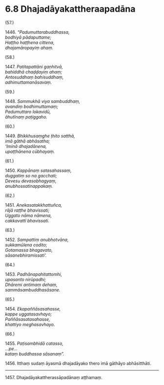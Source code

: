# 6.8 Dhajadāyakattheraapadāna

(57.)

1446\. _“Padumuttarabuddhassa,_  
_bodhiyā pādaputtame;_  
_Haṭṭho haṭṭhena cittena,_  
_dhajamāropayiṃ ahaṃ._  

(58.)

1447\. _Patitapattāni gaṇhitvā,_  
_bahiddhā chaḍḍayiṃ ahaṃ;_  
_Antosuddhaṃ bahisuddhaṃ,_  
_adhimuttamanāsavaṃ._  

(59.)

1448\. _Sammukhā viya sambuddhaṃ,_  
_avandiṃ bodhimuttamaṃ;_  
_Padumuttaro lokavidū,_  
_āhutīnaṃ paṭiggaho._  

(60.)

1449\. _Bhikkhusaṃghe ṭhito satthā,_  
_imā gāthā abhāsatha;_  
_‘Iminā dhajadānena,_  
_upaṭṭhānena cūbhayaṃ._  

(61.)

1450\. _Kappānaṃ satasahassaṃ,_  
_duggatiṃ so na gacchati;_  
_Devesu devasobhagyaṃ,_  
_anubhossatinappakaṃ._  

(62.)

1451\. _Anekasatakkhattuñca,_  
_rājā raṭṭhe bhavissati;_  
_Uggato nāma nāmena,_  
_cakkavattī bhavissati._  

(63.)

1452\. _Sampattiṃ anubhotvāna,_  
_sukkamūlena codito;_  
_Gotamassa bhagavato,_  
_sāsanebhiramissati’._  

(64.)

1453\. _Padhānapahitattomhi,_  
_upasanto nirūpadhi;_  
_Dhāremi antimaṃ dehaṃ,_  
_sammāsambuddhasāsane._  

(65.)

1454\. _Ekapaññāsasahasse,_  
_kappe uggatasavhayo;_  
_Paññāsasatasahasse,_  
_khattiyo meghasavhayo._  

(66.)

1455\. _Paṭisambhidā catasso,_  
_…pe…_  
_kataṃ buddhassa sāsanaṃ”._  

1456\. Itthaṃ sudaṃ āyasmā dhajadāyako thero imā gāthāyo abhāsitthāti.

---

1457\. Dhajadāyakattherassāpadānaṃ aṭṭhamaṃ.
